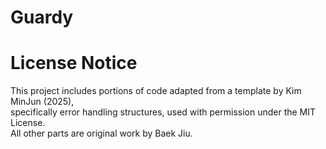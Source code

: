 
# Guardy

# License Notice  
This project includes portions of code adapted from a template by Kim MinJun (2025),  
specifically error handling structures, used with permission under the MIT License.  
All other parts are original work by Baek Jiu.

